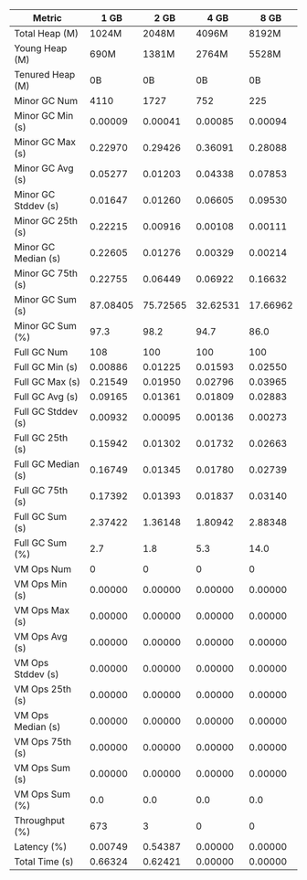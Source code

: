 | Metric | 1 GB | 2 GB | 4 GB | 8 GB |
|------|----|----|----|----|
| Total Heap (M) | 1024M | 2048M | 4096M | 8192M |
| Young Heap (M) | 690M | 1381M | 2764M | 5528M |
| Tenured Heap (M) | 0B | 0B | 0B | 0B |
| Minor GC Num | 4110 | 1727 | 752 | 225 |
| Minor GC Min (s) | 0.00009 | 0.00041 | 0.00085 | 0.00094 |
| Minor GC Max (s) | 0.22970 | 0.29426 | 0.36091 | 0.28088 |
| Minor GC Avg (s) | 0.05277 | 0.01203 | 0.04338 | 0.07853 |
| Minor GC Stddev (s) | 0.01647 | 0.01260 | 0.06605 | 0.09530 |
| Minor GC 25th (s) | 0.22215 | 0.00916 | 0.00108 | 0.00111 |
| Minor GC Median (s) | 0.22605 | 0.01276 | 0.00329 | 0.00214 |
| Minor GC 75th (s) | 0.22755 | 0.06449 | 0.06922 | 0.16632 |
| Minor GC Sum (s) | 87.08405 | 75.72565 | 32.62531 | 17.66962 |
| Minor GC Sum (%) | 97.3 | 98.2 | 94.7 | 86.0 |
| Full GC Num | 108 | 100 | 100 | 100 |
| Full GC Min (s) | 0.00886 | 0.01225 | 0.01593 | 0.02550 |
| Full GC Max (s) | 0.21549 | 0.01950 | 0.02796 | 0.03965 |
| Full GC Avg (s) | 0.09165 | 0.01361 | 0.01809 | 0.02883 |
| Full GC Stddev (s) | 0.00932 | 0.00095 | 0.00136 | 0.00273 |
| Full GC 25th (s) | 0.15942 | 0.01302 | 0.01732 | 0.02663 |
| Full GC Median (s) | 0.16749 | 0.01345 | 0.01780 | 0.02739 |
| Full GC 75th (s) | 0.17392 | 0.01393 | 0.01837 | 0.03140 |
| Full GC Sum (s) | 2.37422 | 1.36148 | 1.80942 | 2.88348 |
| Full GC Sum (%) | 2.7 | 1.8 | 5.3 | 14.0 |
| VM Ops Num | 0 | 0 | 0 | 0 |
| VM Ops Min (s) | 0.00000 | 0.00000 | 0.00000 | 0.00000 |
| VM Ops Max (s) | 0.00000 | 0.00000 | 0.00000 | 0.00000 |
| VM Ops Avg (s) | 0.00000 | 0.00000 | 0.00000 | 0.00000 |
| VM Ops Stddev (s) | 0.00000 | 0.00000 | 0.00000 | 0.00000 |
| VM Ops 25th (s) | 0.00000 | 0.00000 | 0.00000 | 0.00000 |
| VM Ops Median (s) | 0.00000 | 0.00000 | 0.00000 | 0.00000 |
| VM Ops 75th (s) | 0.00000 | 0.00000 | 0.00000 | 0.00000 |
| VM Ops Sum (s) | 0.00000 | 0.00000 | 0.00000 | 0.00000 |
| VM Ops Sum (%) | 0.0 | 0.0 | 0.0 | 0.0 |
| Throughput (%) | 673 | 3 | 0 | 0 |
| Latency (%) | 0.00749 | 0.54387 | 0.00000 | 0.00000 |
| Total Time (s) | 0.66324 | 0.62421 | 0.00000 | 0.00000 |
